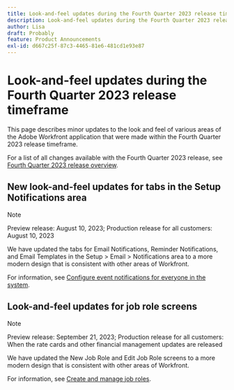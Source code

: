 ```yaml
---
title: Look-and-feel updates during the Fourth Quarter 2023 release time frame
description: Look-and-feel updates during the Fourth Quarter 2023 release time frame
author: Lisa
draft: Probably
feature: Product Announcements
exl-id: d667c25f-87c3-4465-81e6-481cd1e93e87
---
```

# Look-and-feel updates during the Fourth Quarter 2023 release timeframe

This page describes minor updates to the look and feel of various areas of the Adobe Workfront application that were made within the Fourth Quarter 2023 release timeframe.

For a list of all changes available with the Fourth Quarter 2023 release, see [Fourth Quarter 2023 release overview](/help/quicksilver/product-announcements/product-releases/23-q4-release-activity/23-q4-release-overview.md).

## New look-and-feel updates for tabs in the Setup Notifications area

>[!NOTE]
>
>Preview release: August 10, 2023; Production release for all customers: August 10, 2023

We have updated the tabs for Email Notifications, Reminder Notifications, and Email Templates in the Setup > Email > Notifications area to a more modern design that is consistent with other areas of Workfront.

For information, see [Configure event notifications for everyone in the system](/help/quicksilver/administration-and-setup/manage-workfront/emails/configure-event-notifications-for-everyone-in-the-system.md).

## Look-and-feel updates for job role screens

>[!NOTE]
>
>Preview release: September 21, 2023; Production release for all customers: When the rate cards and other financial management updates are released

We have updated the New Job Role and Edit Job Role screens to a more modern design that is consistent with other areas of Workfront.

For information, see [Create and manage job roles](/help/quicksilver/administration-and-setup/set-up-workfront/organizational-setup/create-manage-job-roles.md).
